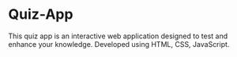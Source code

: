 # Quiz-App
This quiz app is an interactive web application designed to test and enhance your knowledge. Developed using HTML, CSS, JavaScript.
